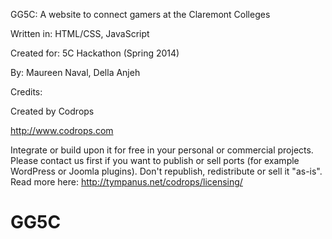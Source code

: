GG5C: A website to connect gamers at the Claremont Colleges

Written in: HTML/CSS, JavaScript

Created for: 5C Hackathon (Spring 2014)

By: Maureen Naval, Della Anjeh




Credits:

Created by Codrops

http://www.codrops.com

Integrate or build upon it for free in your personal or commercial projects. Please contact us first if you want to publish or sell ports (for example WordPress or Joomla plugins). Don't republish, redistribute or sell it "as-is". 
Read more here: http://tympanus.net/codrops/licensing/

# GG5C 
